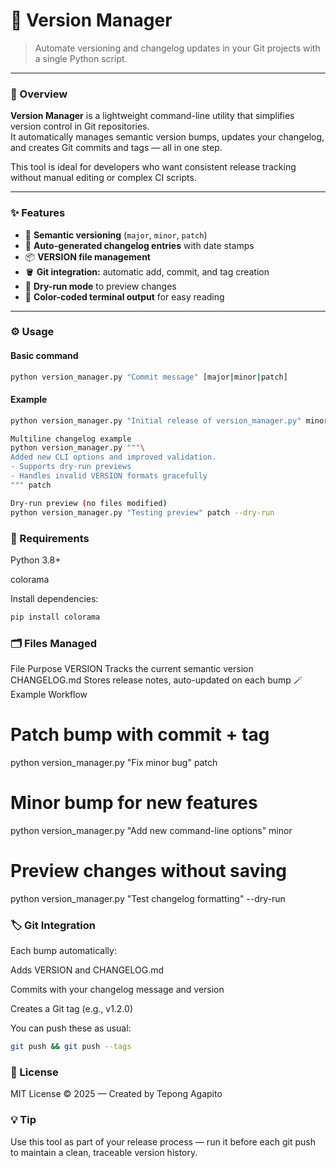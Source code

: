 # 🧭 Version Manager

> Automate versioning and changelog updates in your Git projects with a single Python script.

---

### 🚀 Overview
**Version Manager** is a lightweight command-line utility that simplifies version control in Git repositories.  
It automatically manages semantic version bumps, updates your changelog, and creates Git commits and tags — all in one step.

This tool is ideal for developers who want consistent release tracking without manual editing or complex CI scripts.

---

### ✨ Features
- 🔢 **Semantic versioning** (`major`, `minor`, `patch`)
- 🧾 **Auto-generated changelog entries** with date stamps
- 📦 **VERSION file management**
- 🪣 **Git integration:** automatic add, commit, and tag creation
- 🧪 **Dry-run mode** to preview changes
- 🎨 **Color-coded terminal output** for easy reading

---

### ⚙️ Usage

#### Basic command
```bash
python version_manager.py "Commit message" [major|minor|patch]
```

#### Example
```bash
python version_manager.py "Initial release of version_manager.py" minor

Multiline changelog example
python version_manager.py """\
Added new CLI options and improved validation.
- Supports dry-run previews
- Handles invalid VERSION formats gracefully
""" patch

Dry-run preview (no files modified)
python version_manager.py "Testing preview" patch --dry-run
```
### 🧰 Requirements

Python 3.8+

colorama

Install dependencies:
```bash
pip install colorama
```

### 🗂️ Files Managed
File	Purpose
VERSION	Tracks the current semantic version
CHANGELOG.md	Stores release notes, auto-updated on each bump
🪄 Example Workflow
# Patch bump with commit + tag
python version_manager.py "Fix minor bug" patch

# Minor bump for new features
python version_manager.py "Add new command-line options" minor

# Preview changes without saving
python version_manager.py "Test changelog formatting" --dry-run

### 🏷️ Git Integration

Each bump automatically:

Adds VERSION and CHANGELOG.md

Commits with your changelog message and version

Creates a Git tag (e.g., v1.2.0)

You can push these as usual:
```bash
git push && git push --tags
```

### 📜 License

MIT License © 2025 — Created by Tepong Agapito

### 💡 Tip

Use this tool as part of your release process — run it before each git push to maintain a clean, traceable version history.